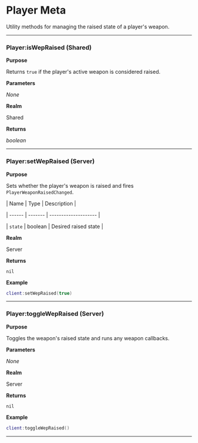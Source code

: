 # Player Meta

Utility methods for managing the raised state of a player's weapon.

---

### Player:isWepRaised (Shared)

**Purpose**

Returns `true` if the player's active weapon is considered raised.

**Parameters**

*None*

**Realm**

Shared

**Returns**

*boolean*

---

### Player:setWepRaised (Server)

**Purpose**

Sets whether the player's weapon is raised and fires `PlayerWeaponRaisedChanged`.

| Name   | Type    | Description          |

| ------ | ------- | -------------------- |

| `state` | boolean | Desired raised state |

**Realm**

Server

**Returns**

`nil`

**Example**

```lua
client:setWepRaised(true)
```

---

### Player:toggleWepRaised (Server)

**Purpose**

Toggles the weapon's raised state and runs any weapon callbacks.

**Parameters**

*None*

**Realm**

Server

**Returns**

`nil`

**Example**

```lua
client:toggleWepRaised()
```

---

